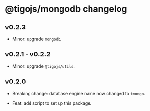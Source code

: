 # @tigojs/mongodb changelog

## v0.2.3

- Minor: upgrade `mongodb`.

## v0.2.1 - v0.2.2

- Minor: upgrade `@tigojs/utils`.

## v0.2.0

- Breaking change: database engine name now changed to `tmongo`.

- Feat: add script to set up this package.
